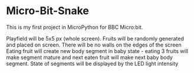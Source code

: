 # Micro-Bit-Snake

This is my first project in MicroPython for BBC Micro:bit.

Playfield will be 5x5 px (whole screen).
Fruits will be randomly generated and placed on screen.
There will be no walls on the edges of the screen
Eating fruit will create new body segment in baby state - eating 3 fruits will make segment mature and next eaten fruit will make next baby body segment.
State of segments will be displayed by the LED light intensity
